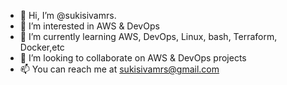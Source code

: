 - 👋 Hi, I’m @sukisivamrs.
- 👀 I’m interested in AWS & DevOps
- 🌱 I’m currently learning AWS, DevOps, Linux, bash, Terraform, Docker,etc
- 💞️ I’m looking to collaborate on AWS & DevOps projects
- 📫 You can reach me at sukisivamrs@gmail.com


<!---
sukisivamrs/sukisivamrs is a ✨ special ✨ repository because its `README.md` (this file) appears on your GitHub profile.
You can click the Preview link to take a look at your changes.
--->
